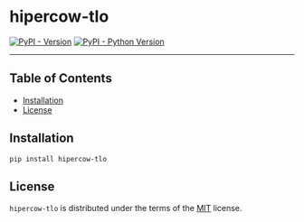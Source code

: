 # hipercow-tlo

[![PyPI - Version](https://img.shields.io/pypi/v/hipercow-tlo.svg)](https://pypi.org/project/hipercow-tlo)
[![PyPI - Python Version](https://img.shields.io/pypi/pyversions/hipercow-tlo.svg)](https://pypi.org/project/hipercow-tlo)

-----

## Table of Contents

- [Installation](#installation)
- [License](#license)

## Installation

```console
pip install hipercow-tlo
```

## License

`hipercow-tlo` is distributed under the terms of the [MIT](https://spdx.org/licenses/MIT.html) license.
